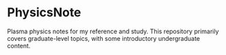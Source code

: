 # PhysicsNote
Plasma physics notes for my reference and study. This repository primarily covers graduate-level topics, with some introductory undergraduate content.
